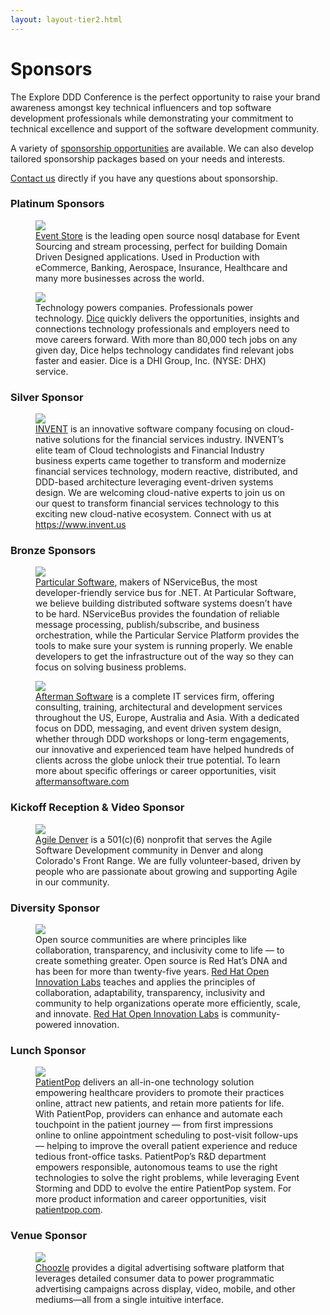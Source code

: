 ```yaml
---
layout: layout-tier2.html
---
```

<div class="container sponsors-page">
	<div class="col-lg-6 col-lg-offset-3">
		<h1 class="text-center">Sponsors</h1>
		<p>The Explore DDD Conference is the perfect opportunity to raise your brand awareness amongst key technical influencers and top software development professionals while demonstrating your commitment to technical excellence and support of the software development community.</p>
		<p>A variety of <a href="Explore DDD 2019 Sponsorship Opportunities.pdf">sponsorship opportunities</a> are available. We can also develop tailored sponsorship packages based on your needs and interests.</p>
		<p><a href="mailto:contact@exploreddd.com">Contact us</a> directly if you have any questions about sponsorship.</p>
		<h3 class="text-center">Platinum Sponsors</h3>
		<figure>
			<a href="https://www.eventstore.com">
				<img src="../img/logos/sponsor-event-store.png" class="sponsor-logo sponsor-logo-event-store">
			</a>
			<figcaption><a href="https://www.eventstore.com">Event Store</a> is the leading open source nosql database for Event Sourcing and stream processing, perfect for building Domain Driven Designed applications. Used in Production with eCommerce, Banking, Aerospace, Insurance, Healthcare and many more businesses across the world.</figcaption>
		</figure>
		<figure>
			<a href="https://dice.com">
				<img src="../img/logos/sponsor-dice.png" class="sponsor-logo sponsor-logo-dice">
			</a>
			<figcaption>Technology powers companies. Professionals power technology. <a href="https://dice.com">Dice</a> quickly delivers the opportunities, insights and connections technology professionals and employers need to move careers forward. With more than 80,000 tech jobs on any given day, Dice helps technology candidates find relevant jobs faster and easier. Dice is a DHI Group, Inc. (NYSE: DHX) service.</figcaption>
		</figure>
		<h3 class="text-center">Silver Sponsor</h3>
		<figure>
			<a href="https://www.invent.us">
				<img src="../img/logos/sponsor-invent.png" class="sponsor-logo sponsor-logo-invent">
			</a>
			<figcaption><a href="https://www.invent.us">INVENT</a> is an innovative software company focusing on cloud-native solutions for the financial services industry.  INVENT’s elite team of Cloud technologists and Financial Industry business experts came together to transform and modernize financial services technology, modern reactive, distributed, and DDD-based architecture leveraging event-driven systems design.  We are welcoming cloud-native experts to join us on our quest to transform financial services technology to this exciting new cloud-native ecosystem.  Connect with us at <a href="https://www.invent.us">https://www.invent.us</a></figcaption>
		</figure>
		<h3 class="text-center">Bronze Sponsors</h3>
		<figure>
			<a href="https://particular.net">
				<img src="../img/logos/sponsor-particular.png" class="sponsor-logo sponsor-logo-particular">
			</a>
			<figcaption><a href="https://particular.net">Particular Software</a>, makers of NServiceBus, the most developer-friendly service bus for .NET. At Particular Software, we believe building distributed software systems doesn’t have to be hard. NServiceBus provides the foundation of reliable message processing, publish/subscribe, and business orchestration, while the Particular Service Platform provides the tools to make sure your system is running properly. We enable developers to get the infrastructure out of the way so they can focus on solving business problems.</figcaption>
		</figure>
		<figure>
			<a href="https://aftermansoftware.com">
				<img src="../img/logos/sponsor-afterman-software.png" class="sponsor-logo sponsor-logo-afterman">
			</a>
			<figcaption><a href="https://aftermansoftware.com">Afterman Software</a> is a complete IT services firm, offering consulting, training, architectural and development services throughout the US, Europe, Australia and Asia. With a dedicated focus on DDD, messaging, and event driven system design, whether through DDD workshops or long-term engagements, our innovative and experienced team have helped hundreds of clients across the globe unlock their true potential.  To learn more about specific offerings or career opportunities, visit <a href="https://aftermansoftware.com">aftermansoftware.com</a></figcaption>
		</figure>
		<h3 class="text-center">Kickoff Reception &amp; Video Sponsor</h3>
		<figure>
			<a href="http://www.agiledenver.org"><img src="../img/logos/sponsor-agile-denver.png" class="sponsor-logo sponsor-logo-agile-denver"></a>
			<figcaption><a href="http://www.agiledenver.org">Agile Denver</a> is a 501(c)(6) nonprofit that serves the Agile Software Development community in Denver and along Colorado&#39;s Front Range. We are fully volunteer-based, driven by people who are passionate about growing and supporting Agile in our community.</figcaption>
    	</figure>
		<h3 class="text-center">Diversity Sponsor</h3>
		<figure>
			<a href="https://www.redhat.com/en/services/consulting/open-innovation-labs"><img src="../img/logos/sponsor-red-hat-open-innovation-labs-combined.png" class="sponsor-logo sponsor-logo-red-hat-open-innovation-labs"></a>
			<figcaption>Open source communities are where principles like collaboration, transparency, and inclusivity come to life — to create something greater. Open source is Red Hat’s DNA and has been for more than twenty-five years. <a href="https://www.redhat.com/en/services/consulting/open-innovation-labs">Red Hat Open Innovation Labs</a> teaches and applies the principles of collaboration, adaptability, transparency, inclusivity and community to help organizations operate more efficiently, scale, and innovate. <a href="https://www.redhat.com/en/services/consulting/open-innovation-labs">Red Hat Open Innovation Labs</a> is community-powered innovation.</figcaption>
    	</figure>
		<h3 class="text-center">Lunch Sponsor</h3>
		<figure>
			<a href="https://www.patientpop.com">
				<img src="../img/logos/sponsor-patient-pop.png" class="sponsor-logo sponsor-logo-patient-pop">
			</a>
			<figcaption><a href="https://www.patientpop.com">PatientPop</a> delivers an all-in-one technology solution empowering healthcare providers to promote their practices online, attract new patients, and retain more patients for life. With PatientPop, providers can enhance and automate each touchpoint in the patient journey — from first impressions online to online appointment scheduling to post-visit follow-ups — helping to improve the overall patient experience and reduce tedious front-office tasks. PatientPop’s R&D department empowers responsible, autonomous teams to use the right technologies to solve the right problems, while leveraging Event Storming and DDD to evolve the entire PatientPop system. For more product information and career opportunities, visit <a href="https://www.patientpop.com">patientpop.com</a>.</figcaption>
		</figure>
		<h3 class="text-center">Venue Sponsor</h3>
		<figure>
			<a href="https://choozle.com">
				<img src="../img/logos/sponsor-choozle.png" class="sponsor-logo sponsor-logo-choozle">
			</a>
			<figcaption><a href="https://choozle.com">Choozle</a> provides a digital advertising software platform that leverages detailed consumer data to power programmatic advertising campaigns across display, video, mobile, and other mediums—all from a single intuitive interface.</figcaption>
		</figure>
	</div>
</div>